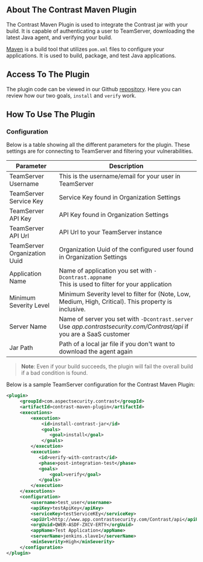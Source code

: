 <!--
title: "Contrast Maven Plugin"
description: "Sample Maven build plugin using the Contrast Java SDK"
tags: "tools Maven SDK Integration Java"
-->

## About The Contrast Maven Plugin

The Contrast Maven Plugin is used to integrate the Contrast jar with your build. It is capable of authenticating a user to TeamServer, downloading the latest Java agent, and verifying your build.

[Maven](https://maven.apache.org/) is a build tool that utilizes `pom.xml` files to configure your applications. It is used to build, package, and test Java applications.

## Access To The Plugin

The plugin code can be viewed in our Github [repository](https://github.com/Contrast-Security-OSS/contrast-maven-plugin). Here you can review how our two goals, `install` and `verify` work.

<!-- The plugin can be found here on the Maven repository. -->

## How To Use The Plugin

### Configuration

Below is a table showing all the different parameters for the plugin. These settings are for connecting to TeamServer and filtering your vulnerabilities.

| Parameter                    | Description                                             |
|------------------------------|---------------------------------------------------------|
| TeamServer Username          | This is the username/email for your user in TeamServer |
| TeamServer Service Key       | Service Key found in Organization Settings             |
| TeamServer API Key           | API Key found in Organization Settings                 |
| TeamServer API Url           | API Url to your TeamServer instance                    |
| TeamServer Organization Uuid | Organization Uuid of the configured user found in Organization Settings |
| Application Name             | Name of application you set with ```-Dcontrast.appname``` <BR> This is used to filter for your application |
| Minimum Severity Level       | Minimum Severity level to filter for (Note, Low, Medium, High, Critical). This property is inclusive. |
| Server Name                  | Name of server you set with ```-Dcontrast.server``` <BR> Use *app.contrastsecurity.com/Contrast/api* if you are a SaaS customer |
| Jar Path                     | Path of a local jar file if you don't want to download the agent again                  |


>**Note**: Even if your build succeeds, the plugin will fail the overall build if a bad condition is found.


Below is a sample TeamServer configuration for the Contrast Maven Plugin:

```xml
<plugin>
     <groupId>com.aspectsecurity.contrast</groupId>
     <artifactId>contrast-maven-plugin</artifactId>
     <executions>
         <execution>
             <id>install-contrast-jar</id>
             <goals>
                <goal>install</goal>
             </goals>
         </execution>
         <execution>
            <id>verify-with-contrast</id>
            <phase>post-integration-test</phase>
            <goals>
                <goal>verify</goal>
            </goals>
         </execution>
     </executions>
     <configuration>
         <username>test_user</username>
         <apiKey>testApiKey</apiKey>
         <serviceKey>testServiceKEy</serviceKey>
         <apiUrl>http://www.app.contrastsecurity.com/Contrast/api</apiUrl>
         <orgUuid>QWER-ASDF-ZXCV-ERTY</orgUuid>
         <appName>Test Application</appName>
         <serverName>jenkins.slave1</serverName>
         <minSeverity>High</minSeverity>
     </configuration>
</plugin>
```
